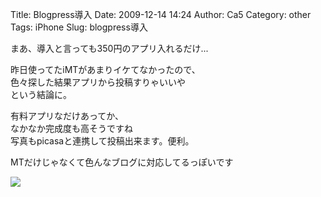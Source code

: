 Title: Blogpress導入
Date: 2009-12-14 14:24
Author: Ca5
Category: other
Tags: iPhone
Slug: blogpress導入

まあ、導入と言っても350円のアプリ入れるだけ...  
  
昨日使ってたiMTがあまりイケてなかったので、  
色々探した結果アプリから投稿すりゃいいや  
という結論に。  
  
有料アプリなだけあってか、  
なかなか完成度も高そうですね  
写真もpicasaと連携して投稿出来ます。便利。  
  
MTだけじゃなくて色んなブログに対応してるっぽいです

[![](http://blogpress.w18.net/photos/09/12/14/s_171.jpg)](http://blogpress.w18.net/photos/09/12/14/171.jpg)
